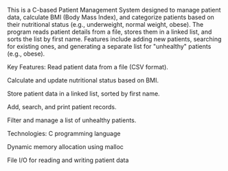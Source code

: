 This is a C-based Patient Management System designed to manage patient data, calculate BMI (Body Mass Index), and categorize patients based on their nutritional status (e.g., underweight, normal weight, obese). The program reads patient details from a file, stores them in a linked list, and sorts the list by first name. Features include adding new patients, searching for existing ones, and generating a separate list for "unhealthy" patients (e.g., obese).

Key Features:
Read patient data from a file (CSV format).

Calculate and update nutritional status based on BMI.

Store patient data in a linked list, sorted by first name.

Add, search, and print patient records.

Filter and manage a list of unhealthy patients.

Technologies:
C programming language

Dynamic memory allocation using malloc

File I/O for reading and writing patient data

